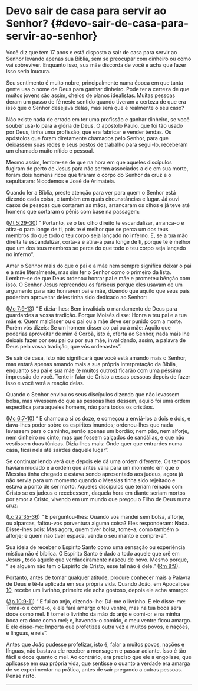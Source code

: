 # Devo sair de casa para servir ao Senhor? {#devo-sair-de-casa-para-servir-ao-senhor}

Você diz que tem 17 anos e está disposto a sair de casa para servir ao Senhor levando apenas sua Bíblia, sem se preocupar com dinheiro ou como vai sobreviver. Enquanto isso, sua mãe discorda de você e acha que fazer isso seria loucura.

Seu sentimento é muito nobre, principalmente numa época em que tanta gente usa o nome de Deus para ganhar dinheiro. Pode ter a certeza de que muitos jovens são assim, cheios de planos idealistas. Muitas pessoas deram um passo de fé neste sentido quando tiveram a certeza de que era isso que o Senhor desejava delas, mas será que é realmente o seu caso?

Não existe nada de errado em ter uma profissão e ganhar dinheiro, se você souber usá-lo para a glória de Deus. O apóstolo Paulo, que foi tão usado por Deus, tinha uma profissão, que era fabricar e vender tendas. Os apóstolos que foram diretamente chamados pelo Senhor, para que deixassem suas redes e seus postos de trabalho para segui-lo, receberam um chamado muito nítido e pessoal.

Mesmo assim, lembre-se de que na hora em que aqueles discípulos fugiram de perto de Jesus para não serem associados a ele em sua morte, foram dois homens ricos que tiraram o corpo do Senhor da cruz e o sepultaram: Nicodemos e José de Arimateia.

Quando ler a Bíblia, preste atenção para ver para quem o Senhor está dizendo cada coisa, e também em quais circunstâncias e lugar. Já ouvi casos de pessoas que cortaram as mãos, arrancaram os olhos e já teve até homens que cortaram o pênis com base na passagem:

([Mt 5:29-30](http://bibliaonline.com.br/acf/mt/5/29-30)) “ Portanto, se o teu olho direito te escandalizar, arranca-o e atira-o para longe de ti, pois te é melhor que se perca um dos teus membros do que todo o teu corpo seja lançado no inferno. E, se a tua mão direita te escandalizar, corta-a e atira-a para longe de ti, porque te é melhor que um dos teus membros se perca do que todo o teu corpo seja lançado no inferno”.

Amar o Senhor mais do que o pai e a mãe nem sempre significa deixar o pai e a mãe literalmente, mas sim ter o Senhor como o primeiro da lista. Lembre-se de que Deus ordenou honrar pai e mãe e prometeu bênção com isso. O Senhor Jesus repreendeu os fariseus porque eles usavam de um argumento para não honrarem pai e mãe, dizendo que aquilo que seus pais poderiam aproveitar deles tinha sido dedicado ao Senhor:

([Mc 7:9-13](http://bibliaonline.com.br/acf/mc/7/9-13)) “ E dizia-lhes: Bem invalidais o mandamento de Deus para guardardes a vossa tradição. Porque Moisés disse: Honra a teu pai e a tua mãe e: Quem maldisser ou o pai ou a mãe deve ser punido com a morte. Porém vós dizeis: Se um homem disser ao pai ou à mãe: Aquilo que poderias aproveitar de mim é Corbã, isto é, oferta ao Senhor, nada mais lhe deixais fazer por seu pai ou por sua mãe, invalidando, assim, a palavra de Deus pela vossa tradição, que vós ordenastes”.

Se sair de casa, isto não significará que você está amando mais o Senhor, mas estará apenas amando mais a sua própria interpretação da Bíblia, enquanto seu pai e sua mãe (e muitos outros) ficarão com uma péssima impressão de você. Tente ir falar de Cristo a essas pessoas depois de fazer isso e você verá a reação delas.

Quando o Senhor enviou os seus discípulos dizendo que não levassem bolsa, mas vivessem do que as pessoas lhes dessem, aquilo foi uma ordem específica para aqueles homens, não para todos os cristãos.

([Mc 6:7-10](http://bibliaonline.com.br/acf/mc/6/7-10)) “ E chamou a si os doze, e começou a enviá-los a dois e dois, e dava-lhes poder sobre os espíritos imundos; ordenou-lhes que nada levassem para o caminho, senão apenas um bordão; nem pão, nem alforje, nem dinheiro no cinto; mas que fossem calçados de sandálias, e que não vestissem duas túnicas. Dizia-lhes mais: Onde quer que entrardes numa casa, ficai nela até sairdes daquele lugar”.

Se continuar lendo verá que depois ele dá uma ordem diferente. Os tempos haviam mudado e a ordem que antes valia para um momento em que o Messias tinha chegado e estava sendo apresentado aos judeus, agora já não servia para um momento quando o Messias tinha sido rejeitado e estava a ponto de ser morto. Aqueles discípulos que teriam reinado com Cristo se os judeus o recebessem, daquela hora em diante seriam mortos por amor a Cristo, vivendo em um mundo que pregou o Filho de Deus numa cruz:

([Lc 22:35-36](http://bibliaonline.com.br/acf/lc/22/35-36)) “ E perguntou-lhes: Quando vos mandei sem bolsa, alforje, ou alparcas, faltou-vos porventura alguma coisa? Eles responderam: Nada. Disse-lhes pois: Mas agora, quem tiver bolsa, tome-a, como também o alforje; e quem não tiver espada, venda o seu manto e compre-a”.

Sua ideia de receber o Espírito Santo como uma sensação ou experiência mística não é bíblica. O Espírito Santo é dado a todo aquele que crê em Jesus , todo aquele que verdadeiramente nasceu de novo. Mesmo porque, “ se alguém não tem o Espírito de Cristo, esse tal não é dele.” ([Rm 8:9](http://bibliaonline.com.br/acf/rm/8/9)).

Portanto, antes de tomar qualquer atitude, procure conhecer mais a Palavra de Deus e tê-la aplicada em sua própria vida. Quando João, em Apocalipse [10](http://bibliaonline.com.br/acf/ap/10), recebe um livrinho, primeiro ele acha gostoso, depois ele acha amargo:

([Ap 10:9-11](http://bibliaonline.com.br/acf/ap/10/9-11)) “ E fui ao anjo, dizendo-lhe: Dá-me o livrinho. E ele disse-me: Toma-o e come-o, e ele fará amargo o teu ventre, mas na tua boca será doce como mel. E tomei o livrinho da mão do anjo e comi-o; e na minha boca era doce como mel; e, havendo-o comido, o meu ventre ficou amargo. E ele disse-me: Importa que profetizes outra vez a muitos povos, e nações, e línguas, e reis”.

Antes que João pudesse profetizar, isto é, falar a muitos povos, nações e línguas, não bastava ele receber a mensagem e passar adiante. Isso é tão fácil e doce quanto o mel. Ao contrário, era preciso que ele a engolisse, que aplicasse em sua própria vida, que sentisse o quanto a verdade era amarga de se experimentar na prática, antes de sair pregando a outras pessoas. Pense nisto.

*****